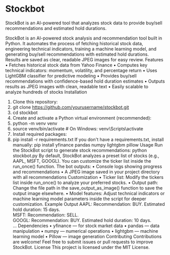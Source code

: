 # Stockbot
StockBot is an AI-powered tool that analyzes stock data to provide buy/sell recommendations and estimated hold durations.

StockBot is an AI-powered stock analysis and recommendation tool built in Python. It automates the process of fetching historical stock data, engineering technical indicators, training a machine learning model, and generating buy/sell recommendations with estimated hold durations. Results are saved as clear, readable JPEG images for easy review.
Features
•	Fetches historical stock data from Yahoo Finance
•	Computes key technical indicators: momentum, volatility, and percentage return
•	Uses LightGBM classifier for predictive modeling
•	Provides buy/sell recommendations with confidence-based hold duration estimates
•	Outputs results as JPEG images with clean, readable text
•	Easily scalable to analyze hundreds of stocks
Installation
1.	Clone this repository:
2.	git clone https://github.com/yourusername/stockbot.git
3.	cd stockbot
4.	Create and activate a Python virtual environment (recommended):
5.	python -m venv venv
6.	source venv/bin/activate   # On Windows: venv\Scripts\activate
7.	Install required packages:
8.	pip install -r requirements.txt
If you don't have a requirements.txt, install manually:
pip install yfinance pandas numpy lightgbm pillow
Usage
Run the StockBot script to generate stock recommendations:
python stockbot.py
By default, StockBot analyzes a preset list of stocks (e.g., AAPL, MSFT, GOOGL). You can customize the ticker list inside the run_once() function.
The bot outputs:
•	Console logs showing progress and recommendations
•	A JPEG image saved in your project directory with all recommendations
Customization
•	Ticker list: Modify the tickers list inside run_once() to analyze your preferred stocks.
•	Output path: Change the file path in the save_output_as_image() function to save the output image elsewhere.
•	Model features: Adjust technical indicators or machine learning model parameters inside the script for deeper customization.
Example Output
AAPL: Recommendation: BUY. Estimated hold duration: 15 days.  
MSFT: Recommendation: SELL.  
GOOGL: Recommendation: BUY. Estimated hold duration: 10 days.  
...
Dependencies
•	yfinance — for stock market data
•	pandas — data manipulation
•	numpy — numerical operations
•	lightgbm — machine learning model
•	Pillow — image generation
Contributing
Contributions are welcome! Feel free to submit issues or pull requests to improve StockBot.
License
This project is licensed under the MIT License.
